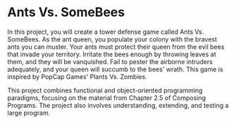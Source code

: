 # Ants Vs. SomeBees
In this project, you will create a tower defense game called Ants Vs. SomeBees. As the ant queen, you populate your colony with the bravest ants you can muster. Your ants must protect their queen from the evil bees that invade your territory. Irritate the bees enough by throwing leaves at them, and they will be vanquished. Fail to pester the airborne intruders adequately, and your queen will succumb to the bees' wrath. This game is inspired by PopCap Games' Plants Vs. Zombies.

This project combines functional and object-oriented programming paradigms, focusing on the material from Chapter 2.5 of Composing Programs. The project also involves understanding, extending, and testing a large program.
